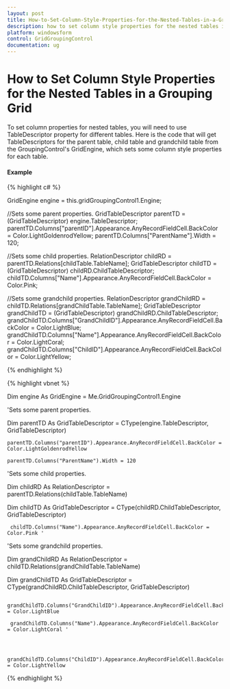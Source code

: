 ```yaml
---
layout: post
title: How-to-Set-Column-Style-Properties-for-the-Nested-Tables-in-a-Grouping Grid
description: how to set column style properties for the nested tables in a grouping grid
platform: windowsform
control: GridGroupingControl
documentation: ug
---
```


# How to Set Column Style Properties for the Nested Tables in a Grouping Grid

To set column properties for nested tables, you will need to use TableDescriptor property for different tables. Here is the code that will get TableDescriptors for the parent table, child table and grandchild table from the GroupingControl's GridEngine, which sets some column style properties for each table.

#### Example

{% highlight c# %}



GridEngine engine = this.gridGroupingControl1.Engine;

//Sets some parent properties.
    GridTableDescriptor parentTD = (GridTableDescriptor) engine.TableDescriptor;
    parentTD.Columns["parentID"].Appearance.AnyRecordFieldCell.BackColor = Color.LightGoldenrodYellow;
    parentTD.Columns["ParentName"].Width = 120;



//Sets some child properties.
    RelationDescriptor childRD = parentTD.Relations[childTable.TableName];
    GridTableDescriptor childTD = (GridTableDescriptor) childRD.ChildTableDescriptor;
    childTD.Columns["Name"].Appearance.AnyRecordFieldCell.BackColor = Color.Pink;

//Sets some grandchild properties.
    RelationDescriptor grandChildRD = childTD.Relations[grandChildTable.TableName];
    GridTableDescriptor grandChildTD = (GridTableDescriptor) grandChildRD.ChildTableDescriptor;
    grandChildTD.Columns["GrandChildID"].Appearance.AnyRecordFieldCell.BackColor = Color.LightBlue;
    grandChildTD.Columns["Name"].Appearance.AnyRecordFieldCell.BackColor = Color.LightCoral;
    grandChildTD.Columns["ChildID"].Appearance.AnyRecordFieldCell.BackColor = Color.LightYellow;

{% endhighlight %}

{% highlight vbnet %}



Dim engine As GridEngine = Me.GridGroupingControl1.Engine



'Sets some parent properties.

Dim parentTD As GridTableDescriptor = CType(engine.TableDescriptor, GridTableDescriptor)



    parentTD.Columns("parentID").Appearance.AnyRecordFieldCell.BackColor = Color.LightGoldenrodYellow  

    parentTD.Columns("ParentName").Width = 120 



'Sets some child properties.

 Dim childRD As RelationDescriptor = parentTD.Relations(childTable.TableName)



 Dim childTD As GridTableDescriptor = CType(childRD.ChildTableDescriptor, GridTableDescriptor)



     childTD.Columns("Name").Appearance.AnyRecordFieldCell.BackColor = Color.Pink '



'Sets some grandchild properties.

 Dim grandChildRD As RelationDescriptor = childTD.Relations(grandChildTable.TableName)



 Dim grandChildTD As GridTableDescriptor = CType(grandChildRD.ChildTableDescriptor, GridTableDescriptor)



     grandChildTD.Columns("GrandChildID").Appearance.AnyRecordFieldCell.BackColor = Color.LightBlue    

     grandChildTD.Columns("Name").Appearance.AnyRecordFieldCell.BackColor = Color.LightCoral '



     grandChildTD.Columns("ChildID").Appearance.AnyRecordFieldCell.BackColor = Color.LightYellow
	 
{% endhighlight %}